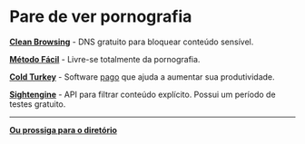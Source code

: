 # Pare de ver pornografia

**[Clean Browsing](https://cleanbrowsing.org/filters/)** - DNS gratuito para bloquear conteúdo sensível.

**[Método Fácil](https://easypeasymethod.org/pt-br/)** - Livre-se totalmente da pornografia.

**[Cold Turkey](https://getcoldturkey.com)** - Software [pago](https://rentry.co/FMHYBase64#cold-turkey-premium) que ajuda a aumentar sua produtividade.

**[Sightengine](https://sightengine.com)** - API para filtrar conteúdo explícito. Possui um período de testes gratuito.

---

[**Ou prossiga para o diretório**](explicito.md)